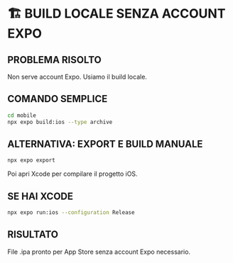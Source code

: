 # 🏗️ BUILD LOCALE SENZA ACCOUNT EXPO

## PROBLEMA RISOLTO
Non serve account Expo. Usiamo il build locale.

## COMANDO SEMPLICE
```bash
cd mobile
npx expo build:ios --type archive
```

## ALTERNATIVA: EXPORT E BUILD MANUALE
```bash
npx expo export
```

Poi apri Xcode per compilare il progetto iOS.

## SE HAI XCODE
```bash
npx expo run:ios --configuration Release
```

## RISULTATO
File .ipa pronto per App Store senza account Expo necessario.